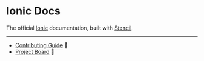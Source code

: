 # Ionic Docs

The official [Ionic](https://ionicframework.com) documentation, built with [Stencil](https://stenciljs.com).

---

- [Contributing Guide](https://github.com/ionic-team/ionic-docs/blob/master/.github/CONTRIBUTING.md) :flashlight:
- [Project Board](https://github.com/ionic-team/ionic-docs/projects/3) :pushpin:
